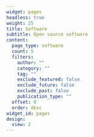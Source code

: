 ```yaml
---
widget: pages
headless: true
weight: 25
title: Software
subtitle: Open source software
content:
  page_type: software
  count: 5
  filters:
    author: ""
    category: ""
    tag: ""
    exclude_featured: false
    exclude_future: false
    exclude_past: false
    publication_type: ""
  offset: 0
  order: desc
widget_id: pages
design:
  view: 2
---
```


